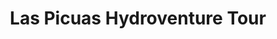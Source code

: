 ---
order: 41
image: "https://cdn.filestackcontent.com/02i4Jn1FQZyvAzDI1AxE/convert?cache=true&compress=true&quality=90&format=webp&w=1000&fit=max"
title:   Las Picuas Hydroventure Tour
infose: 1-2 People • Driver Must Be 18 + Passenger 48 " • 0.5-1 Hours
link: "https://fareharbor.com/embeds/book/hydroventure/items/491476/calendar/2025/10/?asn=fhdn&asn-ref=turisteandoenpuertorico&ref=turisteandoenpuertorico&marketplace=yes&flow=no&full-items=yes"
---